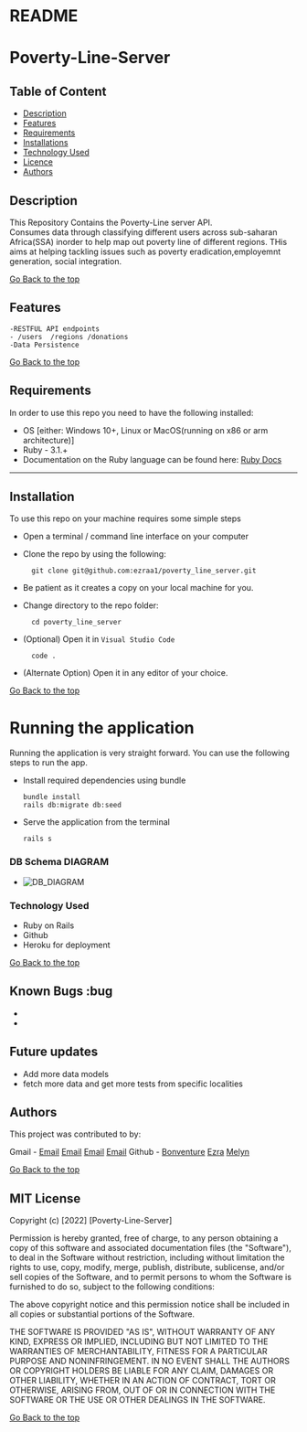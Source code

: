 # README

# Poverty-Line-Server

 ## Table of Content
 - [Description](#description)
 - [Features](#features)
 - [Requirements](#Requirements)
 - [Installations](#installations)
 - [Technology  Used](#technology-Used)
 - [Licence](#licence)
 - [Authors](#Authors)
 ## Description
 
 <p>This Repository Contains the Poverty-Line server API.<br> Consumes data through classifying different users across sub-saharan Africa(SSA) inorder to help map out poverty line of different regions. THis aims at helping tackling issues such as poverty eradication,employemnt generation, social integration.
 </p>
 
[Go Back to the top](#Poverty-Line-Server)

## Features
    
    -RESTFUL API endpoints
    - /users  /regions /donations
    -Data Persistence

[Go Back to the top](#Poverty-Line-Server)
 ##  Requirements

 In order to use this repo you need to have the following installed:

- OS [either: Windows 10+, Linux or MacOS(running on x86 or arm architecture)]
- Ruby - 3.1.+
- Documentation on the Ruby language can be found here: [Ruby Docs](https://docs.ruby-lang.org/en/3.1/)
 ****
## Installation

To use this repo on your machine requires some simple steps
- Open a terminal / command line interface on your computer
- Clone the repo by using the following:

        git clone git@github.com:ezraa1/poverty_line_server.git

- Be patient as it creates a copy on your local machine for you.
- Change directory to the repo folder:

        cd poverty_line_server

- (Optional) Open it in ``Visual Studio Code``

        code .
- (Alternate Option) Open it in any editor of your choice.

 [Go Back to the top](#Poverty-Line-Server)

# Running the application

Running the application is very straight forward. You can use the following steps to run the app.

- Install required dependencies using bundle

      bundle install
      rails db:migrate db:seed

- Serve the application from the terminal

      rails s
 
### DB Schema DIAGRAM

- ![DB_DIAGRAM](https://dbdiagram.io/d/634fbcf2470941019593beee)

### Technology  Used

* Ruby on Rails
* Github 
* Heroku for deployment

[Go Back to the top](#Poverty-Line-Server)

## Known Bugs :bug
* 
* 

## Future updates
* Add more data models
* fetch more data and get more tests from specific localities


## Authors
This project was contributed to by:

Gmail - 
        [Email](bonochieng@gmail.com)
        [Email](melynatieno@gmail.com)
        [Email](ezrakipchirchir1034@gmail.com)
        [Email](bonochieng@gmail.com)
Github -
        [Bonventure](https://github.com/Bonveeee)
        [Ezra](https://github.com/ezraa1)
        [Melyn](https://github.com/MelynAtieno)

[Go Back to the top](#Poverty-Line-Server)

## MIT License

Copyright (c) [2022] [Poverty-Line-Server] 

Permission is hereby granted, free of charge, to any person obtaining a copy
of this software and associated documentation files (the "Software"), to deal
in the Software without restriction, including without limitation the rights
to use, copy, modify, merge, publish, distribute, sublicense, and/or sell
copies of the Software, and to permit persons to whom the Software is
furnished to do so, subject to the following conditions:

The above copyright notice and this permission notice shall be included in all
copies or substantial portions of the Software.

THE SOFTWARE IS PROVIDED "AS IS", WITHOUT WARRANTY OF ANY KIND, EXPRESS OR
IMPLIED, INCLUDING BUT NOT LIMITED TO THE WARRANTIES OF MERCHANTABILITY,
FITNESS FOR A PARTICULAR PURPOSE AND NONINFRINGEMENT. IN NO EVENT SHALL THE
AUTHORS OR COPYRIGHT HOLDERS BE LIABLE FOR ANY CLAIM, DAMAGES OR OTHER
LIABILITY, WHETHER IN AN ACTION OF CONTRACT, TORT OR OTHERWISE, ARISING FROM,
OUT OF OR IN CONNECTION WITH THE SOFTWARE OR THE USE OR OTHER DEALINGS IN THE
SOFTWARE.

[Go Back to the top](#Poverty-Line-Server)